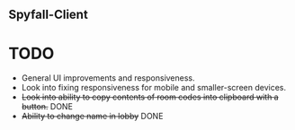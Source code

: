## Spyfall-Client

# TODO

- General UI improvements and responsiveness.
- Look into fixing responsiveness for mobile and smaller-screen devices.
- ~~Look into ability to copy contents of room codes into clipboard with a button.~~ DONE
- ~~Ability to change name in lobby~~ DONE
